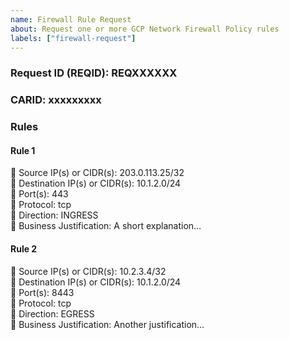 ```yaml
---
name: Firewall Rule Request
about: Request one or more GCP Network Firewall Policy rules
labels: ["firewall-request"]
---
```


### Request ID (REQID): REQXXXXXX

### CARID: xxxxxxxxx

### Rules

<!-- 
  For each rule, add a “#### Rule” header and the same bullets.
  You can have as many as you like. 

  Protocol value must be lowercase: tcp, udp, or icmp

- Ports must be numeric and within range 1–65535
  - Accepts:
  - Individual ports (e.g., 443)
  - Comma-separated lists (e.g., 443,8443)
  - Ranges (e.g., 1000-2000)
-->

#### Rule 1
🔹 Source IP(s) or CIDR(s): 203.0.113.25/32  
🔹 Destination IP(s) or CIDR(s): 10.1.2.0/24  
🔹 Port(s): 443  
🔹 Protocol: tcp  
🔹 Direction: INGRESS  
🔹 Business Justification: A short explanation…

#### Rule 2
🔹 Source IP(s) or CIDR(s): 10.2.3.4/32  
🔹 Destination IP(s) or CIDR(s): 10.1.2.0/24  
🔹 Port(s): 8443  
🔹 Protocol: tcp  
🔹 Direction: EGRESS  
🔹 Business Justification: Another justification…